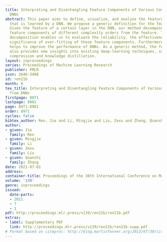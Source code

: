 ```yaml
---
title: Interpreting and Disentangling Feature Components of Various Complexity from
  DNNs
abstract: This paper aims to define, visualize, and analyze the feature complexity
  that is learned by a DNN. We propose a generic definition for the feature complexity.
  Given the feature of a certain layer in the DNN, our method decomposes and visualizes
  feature components of different complexity orders from the feature. The feature
  decomposition enables us to evaluate the reliability, the effectiveness, and the
  significance of over-fitting of these feature components. Furthermore, such analysis
  helps to improve the performance of DNNs. As a generic method, the feature complexity
  also provides new insights into existing deep-learning techniques, such as network
  compression and knowledge distillation.
layout: inproceedings
series: Proceedings of Machine Learning Research
publisher: PMLR
issn: 2640-3498
id: ren21b
month: 0
tex_title: Interpreting and Disentangling Feature Components of Various Complexity
  from DNNs
firstpage: 8971
lastpage: 8981
page: 8971-8981
order: 8971
cycles: false
bibtex_author: Ren, Jie and Li, Mingjie and Liu, Zexu and Zhang, Quanshi
author:
- given: Jie
  family: Ren
- given: Mingjie
  family: Li
- given: Zexu
  family: Liu
- given: Quanshi
  family: Zhang
date: 2021-07-01
address:
container-title: Proceedings of the 38th International Conference on Machine Learning
volume: '139'
genre: inproceedings
issued:
  date-parts:
  - 2021
  - 7
  - 1
pdf: http://proceedings.mlr.press/v139/ren21b/ren21b.pdf
extras:
- label: Supplementary PDF
  link: http://proceedings.mlr.press/v139/ren21b/ren21b-supp.pdf
# Format based on citeproc: http://blog.martinfenner.org/2013/07/30/citeproc-yaml-for-bibliographies/
---
```

